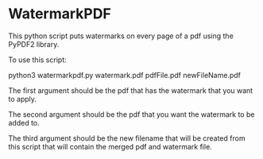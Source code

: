 # WatermarkPDF
This python script puts watermarks on every page of a pdf using the PyPDF2 library.

To use this script:

python3 watermarkpdf.py watermark.pdf pdfFile.pdf newFileName.pdf

The first argument should be the pdf that has the watermark that you want to apply.

The second argument should be the pdf that you want the watermark to be added to.

The third argument should be the new filename that will be created from this script that will contain the merged pdf and watermark file.